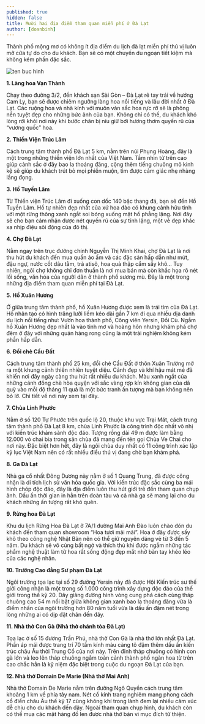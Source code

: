 ```yaml
---
published: true
hidden: false
title: Mười hai địa điểm tham quan miễn phí ở Đà Lạt
author: [doanbinh] 
---
```


Thành phố mộng mơ có không ít địa điểm du lịch đà lạt miễn phí thú vị luôn mở cửa tự do cho du khách. Bạn sẽ có một chuyến du ngoạn tiết kiệm mà không kém phần đặc sắc.

![ten buc hinh](http://madagui.com.vn/assets/uploads/2016/04/nhung-tia-nang-ban-mai-nd-large.jpg "ten buc hinh")

**1. Làng hoa Vạn Thành**

Chạy theo đường 3/2, đến khách sạn Sài Gòn – Đà Lạt rẽ tay trái về hướng Cam Ly, bạn sẽ được chiêm ngưỡng làng hoa nổi tiếng và lâu đời nhất ở Đà Lạt. Các ruộng hoa và nhà kính với muôn vàn sắc hoa rực rỡ sẽ là phông nền tuyệt đẹp cho những bức ảnh của bạn. Không chỉ có thế, du khách khó lòng rời khỏi nơi này khi bước chân bị níu giữ bởi hương thơm quyến rũ của “vương quốc” hoa.


**2. Thiền Viện Trúc Lâm**

Cách trung tâm thành phố Đà Lạt 5 km, nằm trên núi Phụng Hoàng, đây là một trong những thiền viện lớn nhất của Việt Nam. Tầm nhìn từ trên cao giúp cảnh sắc ở đây bao la thoáng đãng, cộng thêm tiếng chuông mõ kinh kệ sẽ giúp du khách trút bỏ mọi phiền muộn, tìm được cảm giác nhẹ nhàng lắng đọng.


**3. Hồ Tuyền Lâm**

Từ Thiền viện Trúc Lâm đi xuống con dốc 140 bậc thang đá, bạn sẽ đến Hồ Tuyền Lâm. Hồ tự nhiên đẹp nhất của xứ hoa đào có khung cảnh hữu tình với một rừng thông xanh ngắt soi bóng xuống mặt hồ phẳng lặng. Nơi đây sẽ cho bạn cảm nhận được nét quyến rũ của sự tĩnh lặng, một vẻ đẹp khác xa nhịp điệu sôi động của đô thị.

**4. Chợ Đà Lạt**

Nằm ngay trên trục đường chính Nguyễn Thị Minh Khai, chợ Đà Lạt là nơi thu hút du khách đến mua quần áo ấm và các đặc sản hấp dẫn như mứt, đậu ngự, nước cốt dâu tằm, trà atisô, hoa quả thập cẩm sấy khô… Tuy nhiên, ngôi chợ không chỉ đơn thuần là nơi mua bán mà còn khắc họa rõ nét lối sống, văn hóa của người dân ở thành phố sương mù. Đây là một trong những địa điểm tham quan miễn phí tại Đà Lạt.

**5. Hồ Xuân Hương**

Ở giữa trung tâm thành phố, hồ Xuân Hương được xem là trái tim của Đà Lạt. Hồ nhân tạo có hình trăng lưỡi liềm kéo dài gần 7 km đi qua nhiều địa danh du lịch nổi tiếng như: Vườn hoa thành phố, Công viên Yersin, Đồi Cù. Ngắm hồ Xuân Hương đẹp nhất là vào tinh mơ và hoàng hôn nhưng khám phá chợ đêm ở đây với những quán hàng rong cũng là một trải nghiệm không kém phần hấp dẫn.

**6. Đồi chè Cầu Đất**


Cách trung tâm thành phố 25 km, đồi chè Cầu Đất ở thôn Xuân Trường mở ra một khung cảnh thiên nhiên tuyệt diệu. Cảnh đẹp và khí hậu mát mẻ đã khiến nơi đây ngày càng thu hút rất nhiều du khách. Màu xanh ngắt của những cánh đồng chè hòa quyện với sắc vàng rợp kín không gian của dã quỳ vào mỗi độ tháng 11 quả là một bức tranh ấn tượng mà bạn không nên bỏ lỡ. Chi tiết về nơi này xem tại đây.

**7. Chùa Linh Phước**

Nằm ở số 120 Tự Phước trên quốc lộ 20, thuộc khu vực Trại Mát, cách trung tâm thành phố Đà Lạt 8 km, chùa Linh Phước là công trình độc nhất vô nhị với kiến trúc khảm sành độc đáo. Tượng rồng dài 49 m được làm bằng 12.000 vỏ chai bia trong sân chùa đã mang đến tên gọi Chùa Ve Chai cho nơi này. Đặc biệt hơn hết, đây là ngôi chùa duy nhất có 11 công trình xác lập kỷ lục Việt Nam nên có rất nhiều điều thú vị đang chờ bạn khám phá.

**8. Ga Đà Lạt**

Nhà ga cổ nhất Đông Dương này nằm ở số 1 Quang Trung, đã được công nhận là di tích lịch sử văn hóa quốc gia. Với kiến trúc đặc sắc cùng ba mái hình chóp độc đáo, đây là địa điểm luôn thu hút giới trẻ đến tham quan chụp ảnh. Dấu ấn thời gian in hằn trên đoàn tàu và cả nhà ga sẽ mang lại cho du khách những ấn tượng rất khó quên.

**9. Rừng hoa Đà Lạt**

Khu du lịch Rừng Hoa Đà Lạt ở 7A/1 đường Mai Anh Đào luôn chào đón du khách đến tham quan showroom “Hoa tươi mãi mãi”. Hoa ở đây được sấy khô theo công nghệ Nhật Bản nên có thể giữ nguyên dáng vẻ từ 3 đến 5 năm. Du khách sẽ vô cùng bất ngờ và thích thú khi được ngắm những tác phẩm nghệ thuật làm từ hoa rất sống động đẹp mắt nhờ bàn tay khéo léo của các nghệ nhân.

**10. Trường Cao đẳng Sư phạm Đà Lạt**


Ngôi trường tọa lạc tại số 29 đường Yersin này đã được Hội Kiến trúc sư thế giới công nhận là một trong số 1.000 công trình xây dựng độc đáo của thế giới trong thế kỷ 20. Dãy giảng đường hình vòng cung phá cách cùng tháp chuông cao 54 m nổi bật giữa không gian xanh bao la thoáng đãng vừa là điểm nhấn của ngôi trường hơn 80 năm tuổi vừa là dấu ấn đậm nét trong lòng những ai có dịp đặt chân đến đây.

**11. Nhà thờ Con Gà (Nhà thờ chánh tòa Đà Lạt)**

Tọa lạc ở số 15 đường Trần Phú, nhà thờ Con Gà là nhà thờ lớn nhất Đà Lạt. Phần áp mái được trang trí 70 tấm kính màu càng tô đậm thêm dấu ấn kiến trúc châu Âu thời Trung Cổ của nơi này. Trên đỉnh tháp chuông có hình con gà lớn và leo lên tháp chuông ngắm toàn cảnh thành phố ngàn hoa từ trên cao chắc hẳn là kỷ niệm đặc biệt trong cuộc du ngoạn Đà Lạt của bạn.


**12. Nhà thờ Domain De Marie (Nhà thờ Mai Anh)**

Nhà thờ Domain De Marie nằm trên đường Ngô Quyền cách trung tâm khoảng 1 km về phía tây nam. Nét cổ kính trang nghiêm mang phong cách cổ điển châu Âu thế kỷ 17 cùng không khí trong lành đem lại nhiều cảm xúc dễ chịu cho du khách đến đây. Ngoài tham quan chụp hình, du khách còn có thể mua các mặt hàng đồ len được nhà thờ bán vì mục đích từ thiện.

